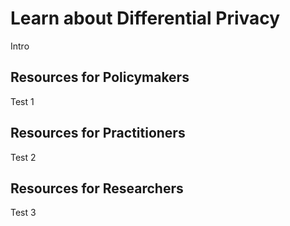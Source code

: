 # Learn about Differential Privacy

Intro

## Resources for Policymakers

Test 1

## Resources for Practitioners

Test 2

## Resources for Researchers

Test 3

